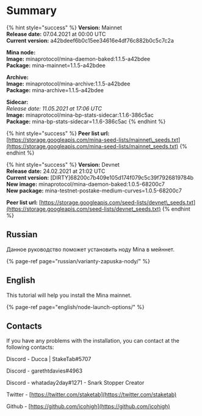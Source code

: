 # Summary

{% hint style="success" %}
**Version:** Mainnet  
**Release date:** 07.04.2021 at 00:00 UTC  
**Current version:** a42bdeef6b0c15ee34616e4df76c882b0c5c7c2a  
  
**Mina node:**  
**Image:** minaprotocol/mina-daemon-baked:1.1.5-a42bdee  
**Package:** mina-mainnet=1.1.5-a42bdee  
  
**Archive:**  
**Image:** minaprotocol/mina-archive:1.1.5-a42bdee  
**Package:** mina-archive=1.1.5-a42bdee  
  
**Sidecar:**  
_Release date: 11.05.2021 at 17:06 UTC_  
**Image:** minaprotocol/mina-bp-stats-sidecar:1.1.6-386c5ac  
**Package:** mina-bp-stats-sidecar=1.1.6-386c5ac
{% endhint %}

{% hint style="success" %}
**Peer list url:** [https://storage.googleapis.com/mina-seed-lists/mainnet\_seeds.txt](https://storage.googleapis.com/mina-seed-lists/mainnet_seeds.txt)
{% endhint %}

{% hint style="success" %}
**Version:** Devnet  
**Release date:** 24.02.2021 at 21:02 UTC  
**Current version:** \[DIRTY\]68200c7b409e105d174f079c5c39f7926819784b  
**New image:** minaprotocol/mina-daemon-baked:1.0.5-68200c7  
**New package:** mina-testnet-postake-medium-curves=1.0.5-68200c7

**Peer list url:** [https://storage.googleapis.com/seed-lists/devnet\_seeds.txt](https://storage.googleapis.com/seed-lists/devnet_seeds.txt)
{% endhint %}

## Russian

Данное руководство поможет установить ноду Mina в мейннет. 

{% page-ref page="russian/varianty-zapuska-nody/" %}

## English

This tutorial will help you install the Mina mainnet.

{% page-ref page="english/node-launch-options/" %}

## Contacts

If you have any problems with the installation, you can contact at the following contacts:

Discord - Ducca \| StakeTab\#5707

Discord - garethtdavies\#4963

Discord - whataday2day\#1271 - Snark Stopper Creator

Twitter - [https://twitter.com/staketab](https://twitter.com/staketab)

Github - [https://github.com/icohigh](https://github.com/icohigh)

